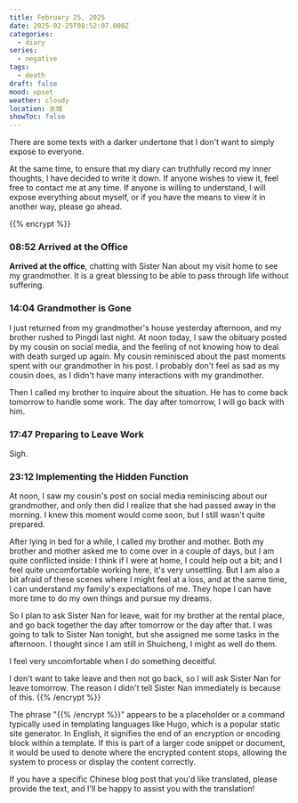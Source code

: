 ```yaml
---
title: February 25, 2025
date: 2025-02-25T08:52:07.000Z
categories:
  - diary
series:
  - negative
tags:
  - death
draft: false
mood: upset
weather: cloudy
location: 水城
showToc: false
---
```


There are some texts with a darker undertone that I don't want to simply expose to everyone.

At the same time, to ensure that my diary can truthfully record my inner thoughts, I have decided to write it down. If anyone wishes to view it, feel free to contact me at any time. If anyone is willing to understand, I will expose everything about myself, or if you have the means to view it in another way, please go ahead.

{{% encrypt %}}
### 08:52 Arrived at the Office

**Arrived at the office**, chatting with Sister Nan about my visit home to see my grandmother. It is a great blessing to be able to pass through life without suffering.

### 14:04 Grandmother is Gone

I just returned from my grandmother's house yesterday afternoon, and my brother rushed to Pingdi last night. At noon today, I saw the obituary posted by my cousin on social media, and the feeling of not knowing how to deal with death surged up again. My cousin reminisced about the past moments spent with our grandmother in his post. I probably don't feel as sad as my cousin does, as I didn't have many interactions with my grandmother.

Then I called my brother to inquire about the situation. He has to come back tomorrow to handle some work. The day after tomorrow, I will go back with him.

### 17:47 Preparing to Leave Work

Sigh.

### 23:12 Implementing the Hidden Function

At noon, I saw my cousin's post on social media reminiscing about our grandmother, and only then did I realize that she had passed away in the morning. I knew this moment would come soon, but I still wasn't quite prepared.

After lying in bed for a while, I called my brother and mother. Both my brother and mother asked me to come over in a couple of days, but I am quite conflicted inside: I think if I were at home, I could help out a bit; and I feel quite uncomfortable working here, it's very unsettling. But I am also a bit afraid of these scenes where I might feel at a loss, and at the same time, I can understand my family's expectations of me. They hope I can have more time to do my own things and pursue my dreams.

So I plan to ask Sister Nan for leave, wait for my brother at the rental place, and go back together the day after tomorrow or the day after that. I was going to talk to Sister Nan tonight, but she assigned me some tasks in the afternoon. I thought since I am still in Shuicheng, I might as well do them.

I feel very uncomfortable when I do something deceitful.

I don't want to take leave and then not go back, so I will ask Sister Nan for leave tomorrow. The reason I didn't tell Sister Nan immediately is because of this.
{{% /encrypt %}}

The phrase "{{% /encrypt %}}" appears to be a placeholder or a command typically used in templating languages like Hugo, which is a popular static site generator. In English, it signifies the end of an encryption or encoding block within a template. If this is part of a larger code snippet or document, it would be used to denote where the encrypted content stops, allowing the system to process or display the content correctly. 

If you have a specific Chinese blog post that you'd like translated, please provide the text, and I'll be happy to assist you with the translation!

